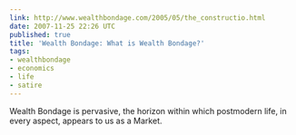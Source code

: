 ```yaml
---
link: http://www.wealthbondage.com/2005/05/the_constructio.html
date: 2007-11-25 22:26 UTC
published: true
title: 'Wealth Bondage: What is Wealth Bondage?'
tags:
- wealthbondage
- economics
- life
- satire
---
```


Wealth Bondage is pervasive, the horizon within which postmodern life, in every aspect, appears to us as a Market.
